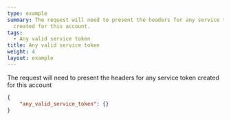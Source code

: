 ```yaml
---
type: example
summary: The request will need to present the headers for any service token
  created for this account.
tags:
  - Any valid service token
title: Any valid service token
weight: 4
layout: example
---
```


The request will need to present the headers for any service token created for this account

```json
{
	"any_valid_service_token": {}
}
```
